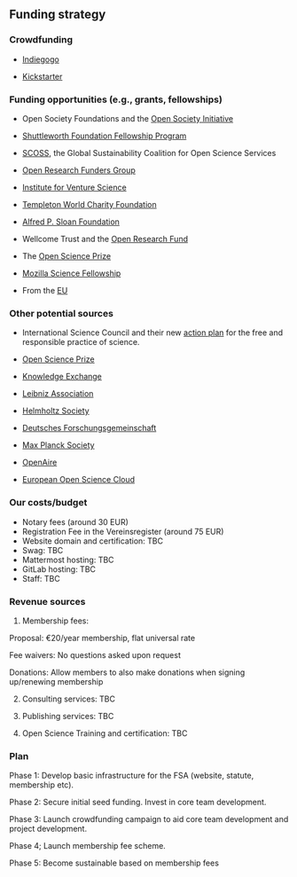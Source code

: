## Funding strategy

### Crowdfunding

*	[Indiegogo](https://www.indiegogo.com/)

* [Kickstarter](https://www.kickstarter.com/)

### Funding opportunities (e.g., grants, fellowships)

*	Open Society Foundations and the [Open Society Initiative](https://www.opensocietyfoundations.org/about/programs/open-society-initiative-europe)

* [Shuttleworth Foundation Fellowship Program](https://shuttleworthfoundation.org/fellows/)

* [SCOSS](https://scoss.org/), the Global Sustainability Coalition for Open Science Services

* [Open Research Funders Group](http://www.orfg.org/news)

* [Institute for Venture Science](https://ivscience.org/resources/applicants)

* [Templeton World Charity Foundation](https://www.templetonworldcharity.org/)

* [Alfred P. Sloan Foundation](https://sloan.org/grants/apply)

* Wellcome Trust and the [Open Research Fund](https://wellcome.ac.uk/funding/schemes/open-research-fund)

* The [Open Science Prize](https://www.openscienceprize.org/)

* [Mozilla Science Fellowship](https://science.mozilla.org/programs/fellowships)

* From the [EU](https://ec.europa.eu/info/funding-tenders/opportunities/portal/screen/opportunities/topic-details/swafs-08-2019-2020;freeTextSearchKeyword=;typeCodes=1;statusCodes=31094501,31094502;programCode=H2020;programDivisionCode=31048026;focusAreaCode=null;crossCuttingPriorityCode=null;callCode=Default;sortQuery=openingDate;orderBy=asc;onlyTenders=false;topicListKey=topicSearchTablePageState)

### Other potential sources 

* International Science Council and their new [action plan](https://council.science/actionplan/defending-the-free-and-responsible-practice-of-science/) for the free and responsible practice of science.

* [Open Science Prize](https://www.openscienceprize.org/)

* [Knowledge Exchange](http://www.knowledge-exchange.info/)

*	[Leibniz Association](https://www.leibniz-gemeinschaft.de/en/)

* [Helmholtz Society](https://www.helmholtz.de/en/)

* [Deutsches Forschungsgemeinschaft](https://www.dfg.de/)

* [Max Planck Society](https://www.mpg.de/en)

* [OpenAire](https://www.openaire.eu/)

* [European Open Science Cloud](https://ec.europa.eu/research/openscience/index.cfm?pg=open-science-cloud)

### Our costs/budget

*	Notary fees (around 30 EUR)
*	Registration Fee in the Vereinsregister (around 75 EUR)
* Website domain and certification: TBC
* Swag: TBC
* Mattermost hosting: TBC
* GitLab hosting: TBC
* Staff: TBC

### Revenue sources

1. Membership fees:

Proposal: €20/year membership, flat universal rate

Fee waivers: No questions asked upon request

Donations: Allow members to also make donations when signing up/renewing membership

2. Consulting services: TBC

3. Publishing services: TBC

4. Open Science Training and certification: TBC

### Plan 

Phase 1: Develop basic infrastructure for the FSA (website, statute, membership etc).

Phase 2: Secure initial seed funding. Invest in core team development.

Phase 3: Launch crowdfunding campaign to aid core team development and project development.

Phase 4; Launch membership fee scheme.

Phase 5: Become sustainable based on membership fees
